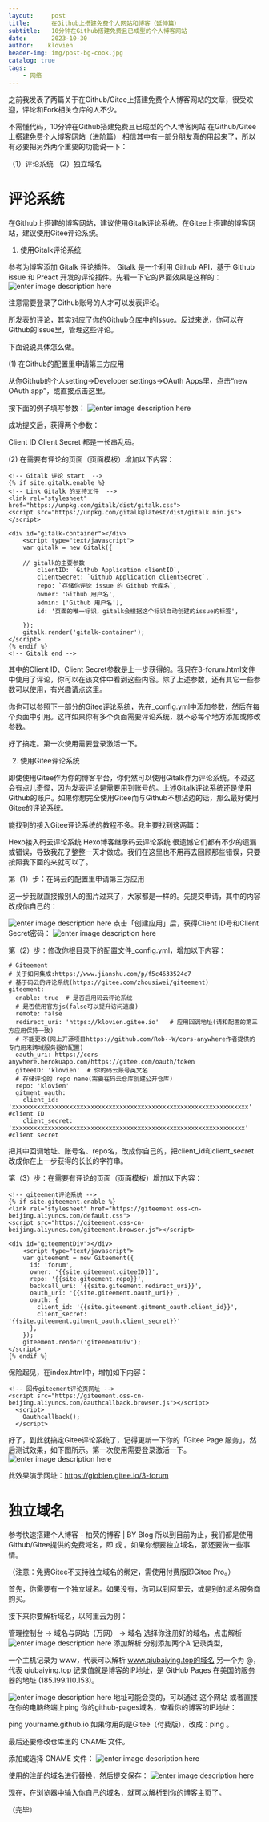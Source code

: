 ```yaml
---
layout:     post
title:      在Github上搭建免费个人网站和博客（延伸篇）
subtitle:   10分钟在Github搭建免费且已成型的个人博客网站
date:       2023-10-30
author:    klovien 
header-img: img/post-bg-cook.jpg
catalog: true
tags:
    - 网络
---
```

之前我发表了两篇关于在Github/Gitee上搭建免费个人博客网站的文章，很受欢迎，评论和Fork相关仓库的人不少。

不需懂代码，10分钟在Github搭建免费且已成型的个人博客网站
在Github/Gitee上搭建免费个人博客网站（进阶篇）
相信其中有一部分朋友真的用起来了，所以有必要把另外两个重要的功能说一下：

（1）评论系统
（2）独立域名

# 评论系统
在Github上搭建的博客网站，建议使用Gitalk评论系统。在Gitee上搭建的博客网站，建议使用Gitee评论系统。

1. 使用Gitalk评论系统

参考为博客添加 Gitalk 评论插件。
Gitalk 是一个利用 Github API，基于 Github issue 和 Preact 开发的评论插件。先看一下它的界面效果是这样的：
![enter image description here](https://pic3.zhimg.com/80/v2-a5588f4c2d2be6cfff69e134d491ecd2_1440w.webp)

注意需要登录了Github账号的人才可以发表评论。

所发表的评论，其实对应了你的Github仓库中的Issue。反过来说，你可以在Github的Issue里，管理这些评论。

下面说说具体怎么做。

(1) 在Github的配置里申请第三方应用

从你Github的个人setting->Developer settings->OAuth Apps里，点击“new OAuth app”，或直接点击这里。

按下面的例子填写参数：
![enter image description here](https://pic1.zhimg.com/80/v2-b2cfb3ba6af5727d0a82353c92666dd4_1440w.webp)

成功提交后，获得两个参数：

Client ID
Client Secret
都是一长串乱码。

(2) 在需要有评论的页面（页面模板）增加以下内容：

```
<!-- Gitalk 评论 start  -->
{% if site.gitalk.enable %}
<!-- Link Gitalk 的支持文件  -->
<link rel="stylesheet" href="https://unpkg.com/gitalk/dist/gitalk.css">
<script src="https://unpkg.com/gitalk@latest/dist/gitalk.min.js"></script>

<div id="gitalk-container"></div>
    <script type="text/javascript">
    var gitalk = new Gitalk({

    // gitalk的主要参数
        clientID: `Github Application clientID`,
        clientSecret: `Github Application clientSecret`,
        repo: `存储你评论 issue 的 Github 仓库名`,
        owner: 'Github 用户名',
        admin: ['Github 用户名'],
        id: '页面的唯一标识，gitalk会根据这个标识自动创建的issue的标签',
    
    });
    gitalk.render('gitalk-container');
</script>
{% endif %}
<!-- Gitalk end -->
```

其中的Client ID、Client Secret参数是上一步获得的。我只在3-forum.html文件中使用了评论，你可以在该文件中看到这些内容。除了上述参数，还有其它一些参数可以使用，有兴趣请点这里。

你也可以参照下一部分的Gitee评论系统，先在_config.yml中添加参数，然后在每个页面中引用。这样如果你有多个页面需要评论系统，就不必每个地方添加或修改参数。

好了搞定。第一次使用需要登录激活一下。

2. 使用Gitee评论系统

即使使用Gitee作为你的博客平台，你仍然可以使用Gitalk作为评论系统。不过这会有点儿奇怪，因为发表评论是需要用到账号的。上述Gitalk评论系统还是使用Github的账户。如果你想完全使用Gitee而与Github不想沾边的话，那么最好使用Gitee的评论系统。

能找到的接入Gitee评论系统的教程不多。我主要找到这两篇：

Hexo接入码云评论系统
Hexo博客继承码云评论系统
很遗憾它们都有不少的遗漏或错误，导致我花了整整一天才做成。我们在这里也不用再去回顾那些错误，只要按照我下面的来就可以了。

第（1）步：在码云的配置里申请第三方应用

这一步我就直接搬别人的图片过来了，大家都是一样的。先提交申请，其中的内容改成你自己的：

![enter image description here](https://pic2.zhimg.com/80/v2-8a11b35438d61a57729f542f1e556559_1440w.webp)
点击「创建应用」后，获得Client ID号和Client Secret密码：
![enter image description here](https://pic1.zhimg.com/80/v2-02af4251d385200f51b2bc1300fe5458_1440w.webp)



第（2）步：修改你根目录下的配置文件_config.yml，增加以下内容：

```
# Giteement 
# 关于如何集成:https://www.jianshu.com/p/f5c4633524c7
# 基于码云的评论系统(https://gitee.com/zhousiwei/giteement)
giteement:
  enable: true  # 是否启用码云评论系统
  # 是否使用官方js(false可以提升访问速度)
  remote: false
  redirect_uri: 'https://klovien.gitee.io'   # 应用回调地址(请和配置的第三方应用保持一致)
  # 不能更改(网上开源项目https://github.com/Rob--W/cors-anywhere作者提供的专门用来跨域服务器的配置)
  oauth_uri: https://cors-anywhere.herokuapp.com/https://gitee.com/oauth/token
  giteeID: 'klovien'  # 你的码云账号英文名
  # 存储评论的 repo name(需要在码云仓库创建公开仓库)
  repo: 'klovien'
  gitment_oauth:
    client_id: 'xxxxxxxxxxxxxxxxxxxxxxxxxxxxxxxxxxxxxxxxxxxxxxxxxxxxxxxxxxxxxxxxxx'           #client ID
    client_secret: 'xxxxxxxxxxxxxxxxxxxxxxxxxxxxxxxxxxxxxxxxxxxxxxxxxxxxxxxxxxxxxxxxx'       #client secret
```

把其中回调地址、账号名、repo名，改成你自己的，把client_id和client_secret改成你在上一步获得的长长的字符串。

第（3）步：在需要有评论的页面（页面模板）增加以下内容：

```
<!-- giteement评论系统 -->
{% if site.giteement.enable %}
<link rel="stylesheet" href="https://giteement.oss-cn-beijing.aliyuncs.com/default.css">
<script src="https://giteement.oss-cn-beijing.aliyuncs.com/giteement.browser.js"></script>

<div id="giteementDiv"></div>
    <script type="text/javascript">
    var giteement = new Giteement({
      id: 'forum',
      owner: '{{site.giteement.giteeID}}',
      repo: '{{site.giteement.repo}}',
      backcall_uri: '{{site.giteement.redirect_uri}}',
      oauth_uri: '{{site.giteement.oauth_uri}}',
      oauth: {
        client_id: '{{site.giteement.gitment_oauth.client_id}}',
        client_secret: '{{site.giteement.gitment_oauth.client_secret}}'
      },
    });
    giteement.render('giteementDiv');
</script>
{% endif %}
```

保险起见，在index.html中，增加如下内容：

```
<!-- 回传giteement评论页网址 -->
<script src="https://giteement.oss-cn-beijing.aliyuncs.com/oauthcallback.browser.js"></script>
  <script>
    Oauthcallback();
  </script>
```

好了，到此就搞定Gitee评论系统了，记得更新一下你的「Gitee Page 服务」，然后测试效果，如下图所示。第一次使用需要登录激活一下。
![enter image description here](https://pic4.zhimg.com/80/v2-fc03a34c22c247210ddacbe98a8ed4d3_1440w.webp)

此效果演示网址：https://globien.gitee.io/3-forum
# 独立域名
参考快速搭建个人博客 - 柏荧的博客 | BY Blog
所以到目前为止，我们都是使用Github/Gitee提供的免费域名，即  或  。如果你想要独立域名，那还要做一些事情。

（注意：免费Gitee不支持独立域名的绑定，需使用付费版即Gitee Pro。）

首先，你需要有一个独立域名。如果没有，你可以到阿里云，或是别的域名服务商购买。

接下来你要解析域名，以阿里云为例：

管理控制台 → 域名与网站（万网） → 域名
选择你注册好的域名，点击解析
![enter image description here](https://pic3.zhimg.com/80/v2-5efd178a73378ee2161e7b87289eca8e_1440w.webp)
添加解析
分别添加两个A 记录类型,

一个主机记录为 www，代表可以解析 www.qiubaiying.top的域名
另一个为 @，代表 qiubaiying.top
记录值就是博客的IP地址，是 GitHub Pages 在美国的服务器的地址 (185.199.110.153)。

![enter image description here](https://pic3.zhimg.com/80/v2-5396d1de1f49fc12c948c109f1e5b8ea_1440w.webp)
地址可能会变的，可以通过 这个网站 或者直接在你的电脑终端上ping 你的github-pages域名，查看你的博客的IP地址：

ping yourname.github.io
如果你用的是Gitee（付费版），改成：ping  。

最后还要修改仓库里的 CNAME 文件。

添加或选择 CNAME 文件：
![enter image description here](https://pic3.zhimg.com/80/v2-200d840e39408dc0e309c0af986b9ca2_1440w.webp)

使用的注册的域名进行替换，然后提交保存：
![enter image description here](https://pic4.zhimg.com/80/v2-5957e210717f244331f8313542c389fb_1440w.webp)

现在，在浏览器中输入你自己的域名，就可以解析到你的博客主页了。

（完毕）
